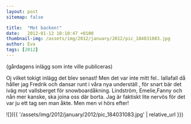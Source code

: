 ```yaml
---
layout: post
sitemap: false

title:  "Mot backen!"
date:   2012-01-12 10:10:47 +0100
thumbnail-img: /assets/img/2012/january/2012/pic_184031083.jpg
author: Eva
tags: [2012]
---
```


(gårdagens inlägg som inte ville publiceras) 

Oj vilket tokigt inlägg det blev senast! Men det var inte mitt fel.. Iallafall då håller jag Fredrik och dansar runt i våra nya underställ , för snart bär det iväg mot vallsberget för snowboardåkning. Lindström, Emelie,Fanny och nån mer kanske, ska joina oss där borta. Jag är faktiskt lite nervös för det var ju ett tag sen man åkte. Men men vi hörs efter!

![]({{ '/assets/img/2012/january/2012/pic_184031083.jpg'  | relative_url }})

